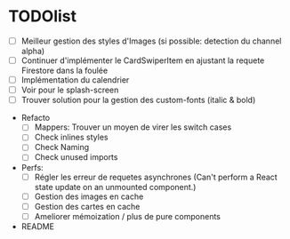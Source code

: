 # TODOlist

- [ ] Meilleur gestion des styles d'Images (si possible: detection du channel alpha)
- [ ] Continuer d'implémenter le CardSwiperItem en ajustant la requete Firestore dans la foulée
- [ ] Implémentation du calendrier
- [ ] Voir pour le splash-screen
- [ ] Trouver solution pour la gestion des custom-fonts (italic & bold)

- Refacto
    - [ ] Mappers: Trouver un moyen de virer les switch cases
    - [ ] Check inlines styles
    - [ ] Check Naming
    - [ ] Check unused imports

- Perfs: 
    - [ ] Régler les erreur de requetes asynchrones (Can't perform a React state update on an unmounted component.)
    - [ ] Gestion des images en cache
    - [ ] Gestion des cartes en cache
    - [ ] Ameliorer mémoization / plus de pure components

- README